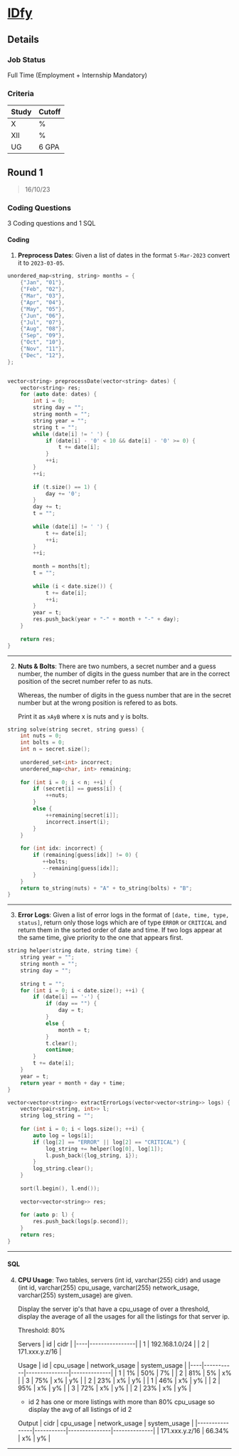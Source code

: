 # [IDfy](https://www.idfy.com/)

## Details

### Job Status

Full Time (Employment + Internship Mandatory)

### Criteria

| Study | Cutoff |
|-------|--------|
| X     | %      |
| XII   | %      |
| UG    | 6 GPA  |

[comment]: # (Any other details go under this. This is a comment)


[comment]: # (Details about the rounds go under this comment.)

## Round 1

> 16/10/23

[comment]: # (Summary of the sections and experience below this comment.)

### Coding Questions

3 Coding questions and 1 SQL

#### Coding

1. **Preprocess Dates**: Given a list of dates in the format `5-Mar-2023` convert it to `2023-03-05`.

[comment]: # (Add any resources or links or code to this question under this comment.)

```cpp
unordered_map<string, string> months = {
    {"Jan", "01"},
    {"Feb", "02"},
    {"Mar", "03"},
    {"Apr", "04"},
    {"May", "05"},
    {"Jun", "06"},
    {"Jul", "07"},
    {"Aug", "08"},
    {"Sep", "09"},
    {"Oct", "10"},
    {"Nov", "11"},
    {"Dec", "12"},
};


vector<string> preprocessDate(vector<string> dates) {
    vector<string> res;
    for (auto date: dates) {
        int i = 0;
        string day = "";
        string month = "";
        string year = "";
        string t = "";
        while (date[i] != ' ') {
            if (date[i] - '0' < 10 && date[i] - '0' >= 0) {
                t += date[i];
            }
            ++i;
        }
        ++i;
        
        if (t.size() == 1) {
            day += '0';
        }
        day += t;
        t = "";
        
        while (date[i] != ' ') {
            t += date[i];
            ++i;
        }
        ++i;
        
        month = months[t];
        t = "";
        
        while (i < date.size()) {
            t += date[i];
            ++i;
        }
        year = t;
        res.push_back(year + "-" + month + "-" + day);
    }
    
    return res;
}
```

---

2. **Nuts & Bolts**: There are two numbers, a secret number and a guess number, the number of digits in the guess number that are in the correct position of the secret number refer to as nuts.

    Whereas, the number of digits in the guess number that are in the secret number but at the wrong position is refered to as bots.

    Print it as `xAyB` where x is nuts and y is bolts.

[comment]: # (Add any resources or links or code to this question under this comment.)

```cpp
string solve(string secret, string guess) {
    int nuts = 0;
    int bolts = 0;
    int n = secret.size();
    
    unordered_set<int> incorrect;
    unordered_map<char, int> remaining;
    
    for (int i = 0; i < n; ++i) {
        if (secret[i] == guess[i]) {
            ++nuts;
        }
        else {
            ++remaining[secret[i]];
            incorrect.insert(i);
        }
    }
    
    for (int idx: incorrect) {
        if (remaining[guess[idx]] != 0) {
           ++bolts;
           --remaining[guess[idx]];
        }
    }    
    return to_string(nuts) + "A" + to_string(bolts) + "B";
}
```

---

3. **Error Logs**: Given a list of error logs in the format of `[date, time, type, status]`, return only those logs which are of type `ERROR` or `CRITICAL` and return them in the sorted order of date and time. If two logs appear at the same time, give priority to the one that appears first.

[comment]: # (Add any resources or links or code to this question under this comment.)

```cpp
string helper(string date, string time) {
    string year = "";
    string month = "";
    string day = "";
    
    string t = "";
    for (int i = 0; i < date.size(); ++i) {
        if (date[i] == '-') {
            if (day == "") {
                day = t;
            }
            else {
                month = t;
            }
            t.clear();
            continue;
        }
        t += date[i];
    }
    year = t;
    return year + month + day + time;
}

vector<vector<string>> extractErrorLogs(vector<vector<string>> logs) {
    vector<pair<string, int>> l;
    string log_string = "";
    
    for (int i = 0; i < logs.size(); ++i) {
        auto log = logs[i];
        if (log[2] == "ERROR" || log[2] == "CRITICAL") {
            log_string += helper(log[0], log[1]);
            l.push_back({log_string, i});
        }
        log_string.clear();
    }
    
    sort(l.begin(), l.end());
    
    vector<vector<string>> res;
    
    for (auto p: l) {
        res.push_back(logs[p.second]);
    }
    return res;
}
```

---

#### SQL

4. **CPU Usage**: Two tables, servers (int id, varchar(255) cidr) and usage (int id, varchar(255) cpu_usage, varchar(255) network_usage, varchar(255) system_usage) are given.

    Display the server ip's that have a cpu_usage of over a threshold, display the average of all the usages for all the listings for that server ip.

    Threshold: 80%

    Servers
    | id | cidr           |
    |----|----------------|
    | 1  | 192.168.1.0/24 |
    | 2  | 171.xxx.y.z/16 |

    Usage
    | id | cpu_usage | network_usage | system_usage |
    |----|-----------|---------------|--------------|
    | 1  | 1%        | 50%           | 7%           |
    | 2  | 81%       | 5%            | x%           |
    | 3  | 75%       | x%            | y%           |
    | 2  | 23%       | x%            | y%           |
    | 1  | 46%       | x%            | y%           |
    | 2  | 95%       | x%            | y%           |
    | 3  | 72%       | x%            | y%           |
    | 2  | 23%       | x%            | y%           |

    - id 2 has one or more listings with more than 80% cpu_usage so display the avg of all listings of id 2

    Output
    | cidr           | cpu_usage | network_usage | system_usage |
    |----------------|-----------|---------------|--------------|
    | 171.xxx.y.z/16 | 66.34%    | x%            | y%           |

[comment]: # (Add any resources or links or code to this question under this comment.)

---
